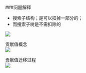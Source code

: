 ###问题解释
- 搜索子结构；是可以扣掉一部分的；  
- 而搜索子树是不需扣除的

![](https://oss.zaqbest.com/images/2022/05/12/627d01f778be3.png)

贡献值概念  
![](https://oss.zaqbest.com/images/2022/05/12/627d26314b476.png)

贡献值迁移过程  
![](https://oss.zaqbest.com/images/2022/05/13/627db2052e9fb.png)